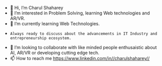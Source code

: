 - 👋 Hi, I’m Charul Shaharey
- 👀 I’m interested in Problem Solving, learning Web technologies and AR/VR.
- 🌱 I’m currently learning Web Technologies.
-     Always ready to discuss about the advancements in IT Industry and entrepreneurship ecosystem.
- 💞️ I’m looking to collaborate with like minded people enthusaistic about AI, AR/VR or developing cutting edge tech.
- 📫 How to reach me https://www.linkedin.com/in//charulshaharey//

<!---
Charulgithub/Charulgithub is a ✨ special ✨ repository because its `README.md` (this file) appears on your GitHub profile.
You can click the Preview link to take a look at your changes.
--->
